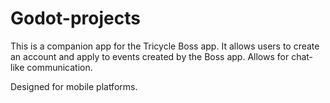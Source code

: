 # Godot-projects
This is a companion app for the Tricycle Boss app.  It allows users to create an account and apply to events created by the Boss app.
Allows for chat-like communication. 

Designed for mobile platforms.

